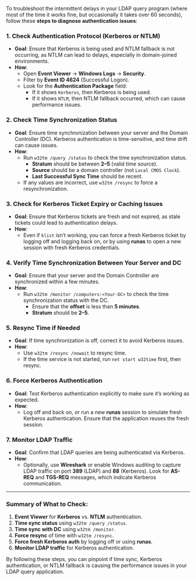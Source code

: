 To troubleshoot the intermittent delays in your LDAP query program (where most of the time it works fine, but occasionally it takes over 60 seconds), follow these **steps to diagnose authentication issues**:

### **1. Check Authentication Protocol (Kerberos or NTLM)**

- **Goal**: Ensure that Kerberos is being used and NTLM fallback is not occurring, as NTLM can lead to delays, especially in domain-joined environments.
- **How**: 
  - Open **Event Viewer** → **Windows Logs** → **Security**.
  - Filter by **Event ID 4624** (Successful Logon).
  - Look for the **Authentication Package** field:
    - If it shows `Kerberos`, then Kerberos is being used.
    - If it shows `NTLM`, then NTLM fallback occurred, which can cause performance issues.

### **2. Check Time Synchronization Status**

- **Goal**: Ensure time synchronization between your server and the Domain Controller (DC). Kerberos authentication is time-sensitive, and time drift can cause issues.
- **How**: 
  - Run `w32tm /query /status` to check the time synchronization status.
    - **Stratum** should be between **2–5** (valid time source).
    - **Source** should be a domain controller (not `Local CMOS Clock`).
    - **Last Successful Sync Time** should be recent.
  - If any values are incorrect, use `w32tm /resync` to force a resynchronization.

### **3. Check for Kerberos Ticket Expiry or Caching Issues**

- **Goal**: Ensure that Kerberos tickets are fresh and not expired, as stale tickets could lead to authentication delays.
- **How**: 
  - Even if `klist` isn’t working, you can force a fresh Kerberos ticket by logging off and logging back on, or by using **runas** to open a new session with fresh Kerberos credentials.

### **4. Verify Time Synchronization Between Your Server and DC**

- **Goal**: Ensure that your server and the Domain Controller are synchronized within a few minutes.
- **How**: 
  - Run `w32tm /monitor /computers:<Your-DC>` to check the time synchronization status with the DC.
    - Ensure that the **offset** is less than **5 minutes**.
    - **Stratum** should be **2–5**.

### **5. Resync Time if Needed**

- **Goal**: If time synchronization is off, correct it to avoid Kerberos issues.
- **How**:
  - Use `w32tm /resync /nowait` to resync time.
  - If the time service is not started, run `net start w32time` first, then resync.

### **6. Force Kerberos Authentication**

- **Goal**: Test Kerberos authentication explicitly to make sure it’s working as expected.
- **How**:
  - Log off and back on, or run a new **runas** session to simulate fresh Kerberos authentication. Ensure that the application reuses the fresh session.

### **7. Monitor LDAP Traffic**

- **Goal**: Confirm that LDAP queries are being authenticated via Kerberos.
- **How**: 
  - Optionally, use **Wireshark** or enable Windows auditing to capture LDAP traffic on port **389** (LDAP) and **88** (Kerberos). Look for **AS-REQ** and **TGS-REQ** messages, which indicate Kerberos communication.

---

### **Summary of What to Check**:
1. **Event Viewer** for **Kerberos** vs. **NTLM** authentication.
2. **Time sync status** using `w32tm /query /status`.
3. **Time sync with DC** using `w32tm /monitor`.
4. **Force resync** of time with `w32tm /resync`.
5. **Force fresh Kerberos auth** by logging off or using **runas**.
6. **Monitor LDAP traffic** for Kerberos authentication.
  
By following these steps, you can pinpoint if time sync, Kerberos authentication, or NTLM fallback is causing the performance issues in your LDAP query application.
